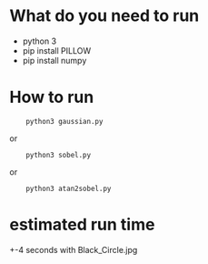 # What do you need to run
- python 3
- pip install PILLOW
- pip install numpy

# How to run
```
    python3 gaussian.py
```
or
```
    python3 sobel.py
```
or
```
    python3 atan2sobel.py
```
# estimated run time
+-4 seconds with Black_Circle.jpg